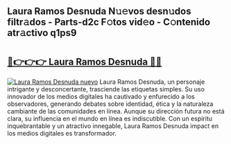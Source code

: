 ## Laura Ramos Desnuda N𝚞𝚎vos desn𝚞dos filtr𝚊dos - Parts-d2c F𝚘tos vid𝚎o - C𝚘ntenido atr𝚊ctivo q1ps9

# <h2><a href="http://mbafo71.tromn.icu/?c=Laura+Ramos+Desnuda">🔗👉👉👉 Laura Ramos Desnuda 🔗🔗</a></h2>

[![Laura Ramos Desnuda nuevo](https://i.imgur.com/pEAQMta.gif)](http://mbafo71.tromn.icu/?c=Laura+Ramos+Desnuda)
Laura Ramos Desnuda, un personaje intrigante y desconcertante, trasciende las etiquetas simples. Su uso innovador de los medios digitales ha cautivado y enfurecido a los observadores, generando debates sobre identidad, ética y la naturaleza cambiante de las comunidades en línea. Aunque su dirección futura no está clara, su influencia en el mundo en línea es indiscutible. Con un espíritu inquebrantable y un atractivo innegable, Laura Ramos Desnuda impact en los medios digitales es transformador.
